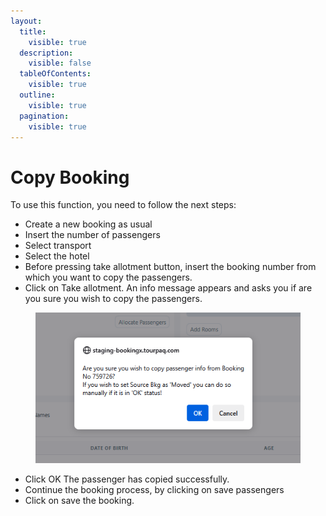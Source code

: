 ```yaml
---
layout:
  title:
    visible: true
  description:
    visible: false
  tableOfContents:
    visible: true
  outline:
    visible: true
  pagination:
    visible: true
---
```


# Copy Booking

To use this function, you need to follow the next steps:

* Create a new booking as usual
* Insert the number of passengers&#x20;
* Select transport&#x20;
* Select the hotel&#x20;
* Before pressing take allotment button, insert the booking number from which you want to copy the passengers.&#x20;
* Click on Take allotment. An info message appears and asks you if are you sure you wish to copy the passengers.&#x20;

<figure><img src="../../.gitbook/assets/image (7) (1) (1) (1).png" alt=""><figcaption></figcaption></figure>

* Click OK The passenger has copied successfully.&#x20;
* Continue the booking process, by clicking on save passengers&#x20;
* Click on save the booking.
